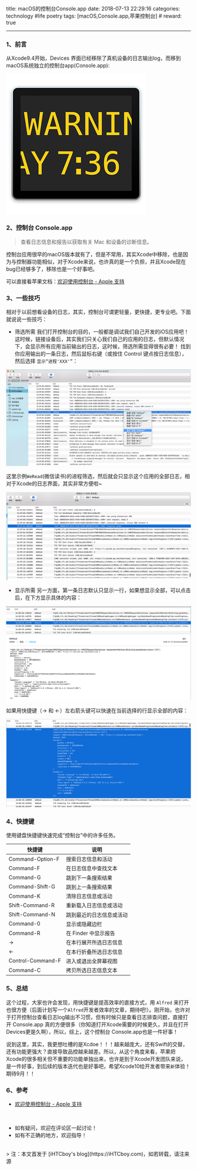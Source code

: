 title: macOS的控制台Console.app
date: 2018-07-13 22:29:16
categories: technology #life poetry
tags: [macOS,Console.app,苹果控制台]  # <!--more-->
reward: true

---

### 1、前言
从Xcode9.4开始，Devices 界面已经移除了真机设备的日志输出log，而移到macOS系统独立的控制台app(Console.app):

![20180713-macOS-Console.app.png-w200](https://github.com/iHTCboy/iGallery/raw/master/BlogImages/2018/07/20180713-macOS-Console.app.png)

<!--more-->

### 2、控制台 Console.app
>查看日志信息和报告以获取有关 Mac 和设备的诊断信息。

控制台应用很早的macOS版本就有了，但是不常用，其实Xcode中移除，也是因为与控制器功能相似，对于Xcode来说，也许真的是一个负担，并且Xcode现在bug已经够多了，移除也是一个好事吧。

可以直接看苹果文档：[欢迎使用控制台 - Apple 支持](https://support.apple.com/zh-cn/guide/console/welcome/1.0)


### 3、一些技巧
相对于以前想看设备的日志，其实，控制台可谓更轻量，更快捷，更专业吧。下面就说说一些技巧：

- 筛选所需
我们打开控制台的目的，一般都是调试我们自己开发的iOS应用吧！这时候，链接设备后，其实我们只关心我们自己的应用的日志，但默认情况下，会显示所有应用当前输出的日志，这时候，筛选所需显得很有必要！
找到你应用输出的一条日志，然后鼠标右键（或按住 Control 键点按日志信息），然后选择 `显示“进程'XXX'”`：

![20180713-macOS-Console-Filter-Process-Items.png](https://github.com/iHTCboy/iGallery/raw/master/BlogImages/2018/07/20180713-macOS-Console-Filter-Process-Items.png)

这里示例`WeRead`(微信读书)的进程筛选，然后就会只显示这个应用的全部日志，相对于Xcode的日志界面，其实非常方便啦~

![20180713-macOS-Console-Filter-Process-Items-activity.png](https://github.com/iHTCboy/iGallery/raw/master/BlogImages/2018/07/20180713-macOS-Console-Filter-Process-Items-activity.png)


- 显示所需
另一方面，第一条日志默认只显示一行，如果想显示全部，可以点击后，在下方显示具体的内容：
    
![20180713-macOS-Console-Show-Items.png](https://github.com/iHTCboy/iGallery/raw/master/BlogImages/2018/07/20180713-macOS-Console-Show-Items.png)

如果用快捷键（→ 和 ←）左右箭头键可以快速在当前选择的行显示全部的内容：

![20180713-macOS-Console-Show-Specific-Items.png](https://github.com/iHTCboy/iGallery/raw/master/BlogImages/2018/07/20180713-macOS-Console-Show-Specific-Items.png)


### 4、快捷键
使用键盘快捷键快速完成“控制台”中的许多任务。

| 快捷键  | 说明 |
| --- | --- |
| Command-Option-F | 搜索日志信息和活动 |
| Command-F | 在日志信息中查找文本 |
| Command-G | 跳到下一条搜索结果 |
| Command-Shift-G | 跳到上一条搜索结果 |
| Command-K | 清除日志信息或活动 |
| Shift-Command-R | 重新载入日志信息或活动 |
| Shift-Command-N | 跳到最近的日志信息或活动 |
| Command-0 | 显示或隐藏边栏 |
| Command-R | 在 Finder 中显示报告 |
| → | 在本行展开所选日志信息 |
| ← | 在本行折叠所选日志信息 |
| Control-Command-F | 进入或退出全屏幕视图 |
| Command-C | 拷贝所选日志信息文本 |

### 5、总结
这个过程，大家也许会发现，用快捷键是提高效率的直接方式，用 `Alfred` 来打开也很方便（后面计划写一个`Alfred`开发者效率的文章，期待吧!）。刚开始，也许对于打开控制台查看日志log输出不习惯，但有时候只是查看日志排查问题，直接打开 Console.app 真的方便很多（你知道打开Xcode需要的时候更久，并且在打开Devices更是久啊），所以，综上，这个控制台 Console.app也是一件好事！

说到这里，其实，我更想吐槽的是Xcdoe！！！越来越庞大，还有Swift的交替，还有功能更强大？直接导致品控越来越差。所以，从这个角度来看，苹果把Xcode的很多相关但不重要的功能单独出来，也许是到于Xcode开发团队来说，是一件好事，到后续的版本迭代也是好事吧，希望Xcode10给开发者带来`新`体验！期待9月！！


### 6、参考

- [欢迎使用控制台 - Apple 支持](https://support.apple.com/zh-cn/guide/console/welcome/1.0)

<br>

- 如有疑问，欢迎在评论区一起讨论！
- 如有不正确的地方，欢迎指导！

<br>
> 注：本文首发于 [iHTCboy's blog](https://iHTCboy.com)，如若转载，请注来源




